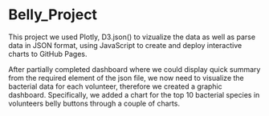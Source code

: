 # Belly_Project

This project we used Plotly, D3.json() to vizualize the data as well as parse data in JSON format, using JavaScript to create and deploy interactive charts to GitHub Pages. 

After partially completed dashboard where we could display quick summary from the required  element of the json file, we now need to visualize the bacterial data for each volunteer, therefore we created a graphic dashboard. Specifically, we added a chart for the top 10 bacterial species in volunteers belly buttons through a couple of charts.

